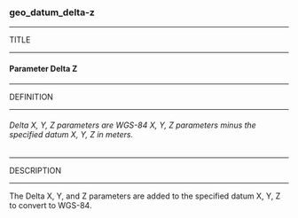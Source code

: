 ### geo_datum_delta-z



------
TITLE

------

#### Parameter Delta Z



------
DEFINITION

------

###### Delta X, Y, Z parameters are WGS-84 X, Y, Z parameters minus the specified datum X, Y, Z in meters.



------
DESCRIPTION

------

The Delta X, Y, and Z parameters are added to the specified datum X, Y, Z to convert to WGS-84.
